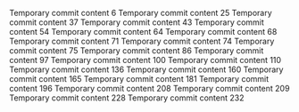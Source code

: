 Temporary commit content 6
Temporary commit content 25
Temporary commit content 37
Temporary commit content 43
Temporary commit content 54
Temporary commit content 64
Temporary commit content 68
Temporary commit content 71
Temporary commit content 74
Temporary commit content 75
Temporary commit content 86
Temporary commit content 97
Temporary commit content 100
Temporary commit content 110
Temporary commit content 136
Temporary commit content 160
Temporary commit content 165
Temporary commit content 181
Temporary commit content 196
Temporary commit content 208
Temporary commit content 209
Temporary commit content 228
Temporary commit content 232
